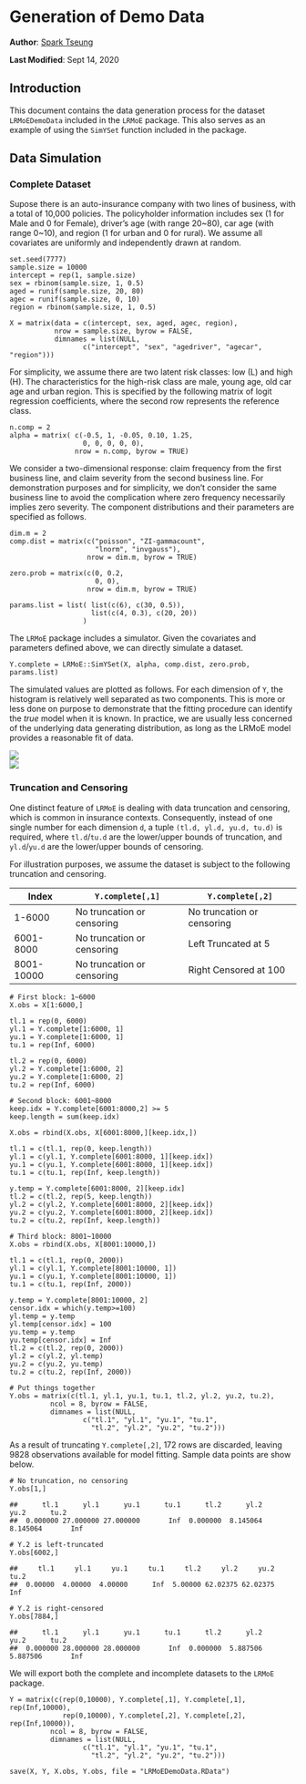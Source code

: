 # Generation of Demo Data

**Author**: [Spark Tseung](https://sparktseung.com)

**Last Modified**: Sept 14, 2020

Introduction
------------

This document contains the data generation process for the dataset
`LRMoEDemoData` included in the `LRMoE` package. This also serves as an
example of using the `SimYSet` function included in the package.

Data Simulation
---------------

### Complete Dataset

Supose there is an auto-insurance company with two lines of business,
with a total of 10,000 policies. The policyholder information includes
sex (1 for Male and 0 for Female), driver’s age (with range 20~80), car
age (with range 0~10), and region (1 for urban and 0 for rural). We
assume all covariates are uniformly and independently drawn at random.

    set.seed(7777) 
    sample.size = 10000
    intercept = rep(1, sample.size)
    sex = rbinom(sample.size, 1, 0.5)
    aged = runif(sample.size, 20, 80)
    agec = runif(sample.size, 0, 10)
    region = rbinom(sample.size, 1, 0.5)

    X = matrix(data = c(intercept, sex, aged, agec, region),
               nrow = sample.size, byrow = FALSE,
               dimnames = list(NULL,
                      c("intercept", "sex", "agedriver", "agecar", "region")))

For simplicity, we assume there are two latent risk classes: low (L) and
high (H). The characteristics for the high-risk class are male, young
age, old car age and urban region. This is specified by the following
matrix of logit regression coefficients, where the second row represents
the reference class.

    n.comp = 2
    alpha = matrix( c(-0.5, 1, -0.05, 0.10, 1.25,
                      0, 0, 0, 0, 0),
                    nrow = n.comp, byrow = TRUE)

We consider a two-dimensional response: claim frequency from the first
business line, and claim severity from the second business line. For
demonstration purposes and for simplicity, we don’t consider the same
business line to avoid the complication where zero frequency necessarily
implies zero severity. The component distributions and their parameters
are specified as follows.

    dim.m = 2
    comp.dist = matrix(c("poisson", "ZI-gammacount",
                         "lnorm", "invgauss"),
                       nrow = dim.m, byrow = TRUE)

    zero.prob = matrix(c(0, 0.2,
                         0, 0),
                       nrow = dim.m, byrow = TRUE)

    params.list = list( list(c(6), c(30, 0.5)),
                        list(c(4, 0.3), c(20, 20))
                      )

The `LRMoE` package includes a simulator. Given the covariates and
parameters defined above, we can directly simulate a dataset.

    Y.complete = LRMoE::SimYSet(X, alpha, comp.dist, zero.prob, params.list)

The simulated values are plotted as follows. For each dimension of `Y`,
the histogram is relatively well separated as two components. This is
more or less done on purpose to demonstrate that the fitting procedure
can identify the *true* model when it is known. In practice, we are
usually less concerned of the underlying data generating distribution,
as long as the LRMoE model provides a reasonable fit of data.

<img src="DemoDataGeneration_files/figure-markdown_strict/unnamed-chunk-5-1.png" style="display: block; margin: auto;" /><img src="DemoDataGeneration_files/figure-markdown_strict/unnamed-chunk-5-2.png" style="display: block; margin: auto;" />

### Truncation and Censoring

One distinct feature of `LRMoE` is dealing with data truncation and
censoring, which is common in insurance contexts. Consequently, instead
of one single number for each dimension `d`, a tuple
`(tl.d, yl.d, yu.d, tu.d)` is required, where `tl.d`/`tu.d` are the
lower/upper bounds of truncation, and `yl.d`/`yu.d` are the lower/upper
bounds of censoring.

For illustration purposes, we assume the dataset is subject to the
following truncation and censoring.

<table>
<thead>
<tr class="header">
<th>Index</th>
<th><code>Y.complete[,1]</code></th>
<th><code>Y.complete[,2]</code></th>
</tr>
</thead>
<tbody>
<tr class="odd">
<td>1-6000</td>
<td>No truncation or censoring</td>
<td>No truncation or censoring</td>
</tr>
<tr class="even">
<td>6001-8000</td>
<td>No truncation or censoring</td>
<td>Left Truncated at 5</td>
</tr>
<tr class="odd">
<td>8001-10000</td>
<td>No truncation or censoring</td>
<td>Right Censored at 100</td>
</tr>
</tbody>
</table>

    # First block: 1~6000
    X.obs = X[1:6000,]

    tl.1 = rep(0, 6000)
    yl.1 = Y.complete[1:6000, 1]
    yu.1 = Y.complete[1:6000, 1]
    tu.1 = rep(Inf, 6000) 

    tl.2 = rep(0, 6000)
    yl.2 = Y.complete[1:6000, 2]
    yu.2 = Y.complete[1:6000, 2]
    tu.2 = rep(Inf, 6000) 

    # Second block: 6001~8000
    keep.idx = Y.complete[6001:8000,2] >= 5
    keep.length = sum(keep.idx)

    X.obs = rbind(X.obs, X[6001:8000,][keep.idx,])

    tl.1 = c(tl.1, rep(0, keep.length))
    yl.1 = c(yl.1, Y.complete[6001:8000, 1][keep.idx])
    yu.1 = c(yu.1, Y.complete[6001:8000, 1][keep.idx])
    tu.1 = c(tu.1, rep(Inf, keep.length))

    y.temp = Y.complete[6001:8000, 2][keep.idx]
    tl.2 = c(tl.2, rep(5, keep.length))
    yl.2 = c(yl.2, Y.complete[6001:8000, 2][keep.idx])
    yu.2 = c(yu.2, Y.complete[6001:8000, 2][keep.idx])
    tu.2 = c(tu.2, rep(Inf, keep.length))

    # Third block: 8001~10000
    X.obs = rbind(X.obs, X[8001:10000,])

    tl.1 = c(tl.1, rep(0, 2000))
    yl.1 = c(yl.1, Y.complete[8001:10000, 1])
    yu.1 = c(yu.1, Y.complete[8001:10000, 1])
    tu.1 = c(tu.1, rep(Inf, 2000))

    y.temp = Y.complete[8001:10000, 2]
    censor.idx = which(y.temp>=100)
    yl.temp = y.temp
    yl.temp[censor.idx] = 100
    yu.temp = y.temp
    yu.temp[censor.idx] = Inf
    tl.2 = c(tl.2, rep(0, 2000))
    yl.2 = c(yl.2, yl.temp)
    yu.2 = c(yu.2, yu.temp)
    tu.2 = c(tu.2, rep(Inf, 2000))

    # Put things together
    Y.obs = matrix(c(tl.1, yl.1, yu.1, tu.1, tl.2, yl.2, yu.2, tu.2),
              ncol = 8, byrow = FALSE,
              dimnames = list(NULL,
                      c("tl.1", "yl.1", "yu.1", "tu.1", 
                        "tl.2", "yl.2", "yu.2", "tu.2")))

As a result of truncating `Y.complete[,2]`, 172 rows are discarded,
leaving 9828 observations available for model fitting. Sample data
points are show below.

    # No truncation, no censoring
    Y.obs[1,]

    ##      tl.1      yl.1      yu.1      tu.1      tl.2      yl.2      yu.2      tu.2 
    ##  0.000000 27.000000 27.000000       Inf  0.000000  8.145064  8.145064       Inf

    # Y.2 is left-truncated
    Y.obs[6002,]

    ##     tl.1     yl.1     yu.1     tu.1     tl.2     yl.2     yu.2     tu.2 
    ##  0.00000  4.00000  4.00000      Inf  5.00000 62.02375 62.02375      Inf

    # Y.2 is right-censored
    Y.obs[7884,]

    ##      tl.1      yl.1      yu.1      tu.1      tl.2      yl.2      yu.2      tu.2 
    ##  0.000000 28.000000 28.000000       Inf  0.000000  5.887506  5.887506       Inf

We will export both the complete and incomplete datasets to the `LRMoE`
package.

    Y = matrix(c(rep(0,10000), Y.complete[,1], Y.complete[,1], rep(Inf,10000), 
                 rep(0,10000), Y.complete[,2], Y.complete[,2], rep(Inf,10000)),
              ncol = 8, byrow = FALSE,
              dimnames = list(NULL,
                      c("tl.1", "yl.1", "yu.1", "tu.1", 
                        "tl.2", "yl.2", "yu.2", "tu.2")))

    save(X, Y, X.obs, Y.obs, file = "LRMoEDemoData.RData")

